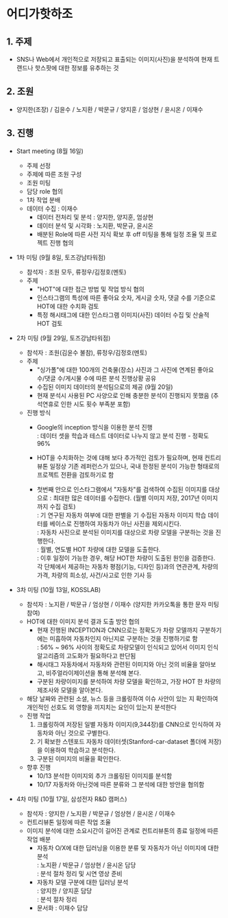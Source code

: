 
# 어디가핫하조


## 1. 주제


- SNS나 Web에서 개인적으로 저장되고 표출되는 이미지(사진)을 분석하여 현재 트랜드나 핫스팟에 대한 정보를 유추하는 것


## 2. 조원


- 양지한(조장) / 김윤수 / 노지환 / 박문규 / 양지훈 / 엄상현 / 윤시온 / 이재수


## 3. 진행


- Start meeting (8월 16일)  
  - 주제 선정  
  - 주제에 따른 조원 구성  
  - 조원 미팅  
  - 담당 role 협의  
  - 1차 작업 분배  
  - 데이터 수집 : 이재수
    - 데이터 전처리 및 분석 : 양지한, 양지훈, 엄상현
    - 데이터 분석 및 시각화 : 노지환, 박문규, 윤시온
    - 배분된 Role에 따른 사전 지식 확보 후 off 미팅을 통해 일정 조율 및 프로젝트 진행 협의


- 1차 미팅 (9월 8일, 토즈강남타워점)  
  - 참석자 : 조원 모두, 류정우/김정호(멘토)  
  - 주제  
    - "HOT"에 대한 접근 방법 및 작업 방식 협의
    - 인스타그램의 특성에 따른 좋아요 숫자, 게시글 숫자, 댓글 수를 기준으로 HOT에 대한 수치화 검토
    - 특정 해시태그에 대한 인스타그램 이미지(사진) 데이터 수집 및 산술적 HOT 검토


 - 2차 미팅 (9월 29일, 토즈강남타워점)
   - 참석자 : 조원(김윤수 불참), 류정우/김정호(멘토)
   - 주제
      - "싱가폴"에 대한 100개의 건축물(장소) 사진과 그 사진에 연계된 좋아요 수/댓글 수/게시물 수에 따른 분석 진행상황 공유
      - 수집된 이미지 데이터의 분석팀으로의 제공 (9월 20일)
      - 현재 분석시 사용된 PC 사양으로 인해 충분한 분석이 진행되지 못했음 (추석연휴로 인한 시도 횟수 부족분 포함)
   - 진행 방식
      - Google의 inception 방식을 이용한 분석 진행  
        : 데이터 셋을 학습과 테스트 데이터로 나누지 않고 분석 진행 - 정확도 96%
       
      - HOT을 수치화하는 것에 대해 보다 추가적인 검토가 필요하며, 현재 컨트리뷰톤 일정상 기존 레퍼런스가 있으나, 국내 한정된 분석이 가능한 형태로의 프로젝트 전환을 검토하기로 함
      - 첫번째 안으로 인스타그램에서 "자동차"를 검색하여 수집된 이미지를 대상으로 
			: 최대한 많은 데이터를 수집한다. (월별 이미지 저장, 2017년 이미지까지 수집 검토)  
			: 기 연구된 자동차 여부에 대한 판별을 기 수집된 자동차 이미지 학습 데이터를 베이스로 진행하여 자동차가 아닌 사진을 제외시킨다.  
			: 자동차 사진으로 분석된 이미지를 대상으로 차량 모델을 구분하는 것을 진행한다.  
			: 월별, 연도별 HOT 차량에 대한 모델을 도출한다.  
			: 이후 일정이 가능한 경우, 해당 HOT한 차량이 도출된 원인을 검증한다.  각 단체에서 제공하는 자동차 평점(기능, 디자인 등)과의 연관관계, 차량의 가격, 차량의 희소성, 사건/사고로 인한 기사 등   

 - 3차 미팅 (10월 13일, KOSSLAB)  
   - 참석자 : 노지환 / 박문규 / 엄상현 / 이재수  (양지한 카카오톡을 통한 문자 미팅 참여)
   - HOT에 대한 이미지 분석 결과 도출 방안 협의   
     - 현재 진행된 INCEPTION과 CNN으로는 정확도가 차량 모델까지 구분하기에는 미흡하여 자동차인지 아닌지로 구분하는 것을 진행하기로 함   
	: 56% ~ 96% 사이의 정확도로 차량모델이 인식되고 있어서 이미지 인식 알고리즘의 고도화가 필요하다고 판단됨   
     - 해시태그 자동차에서 자동차와 관련된 이미지와 아닌 것의 비율을 알아보고, 비주얼라이제이션을 통해 분석해 본다.   
     - 구분된 차량이미지를 분석하여 차량 모델을 확인하고, 가장 HOT 한 차량의 제조사와 모델을 알아본다.   
	- 해당 날짜와 관련된 소셜, 뉴스 등을 크롤링하여 이슈 사안이 있는 지 확인하여 개인적인 선호도 외 영향을 끼지치는 요인이 있는지 분석한다  
	- 진행 작업    
		 1. 크롤링하여 저장된 일별 자동차 이미지(9,344장)를 CNN으로 인식하여 자동차와 아닌 것으로 구별한다.  
		 2. 기 확보한 스텐포드 자동차 데이터셋(Stanford-car-dataset 폴더에 저장)을 이용하여 학습하고 분석한다.  
		 3. 구분된 이미지의 비율을 확인한다.  
	- 향후 진행  
		- 10/13 분석한 이미지외 추가 크롤링된 이미지를 분석함   
		- 10/17 자동차와 아닌것에 따른 분류와 그 분석에 대한 방안을 협의함  
		
 - 4차 미팅 (10월 17일, 삼성전자 R&D 캠퍼스)  
   - 참석자 : 양지한 / 노지환 / 박문규 / 엄상현 / 윤시온 / 이재수
   - 컨트리뷰톤 일정에 따른 작업 조율
   - 이미지 분석에 대한 소요시간이 길어진 관계로 컨트리뷰톤의 종료 일정에 따른 작업 배분
     - 자동차 O/X에 대한 딥러닝을 이용한 분류 및 자동차가 아닌 이미지에 대한 분석   
     	: 노지환 / 박문규 / 엄상현 / 윤시온 담당   
	: 분석 절차 정리 및 시연 영상 준비  
     - 자동차 모델 구분에 대한 딥러닝 분석  
	: 양지한 / 양지훈 담당  
	: 분석 절차 정리
     - 문서화
        : 이재수 담당
